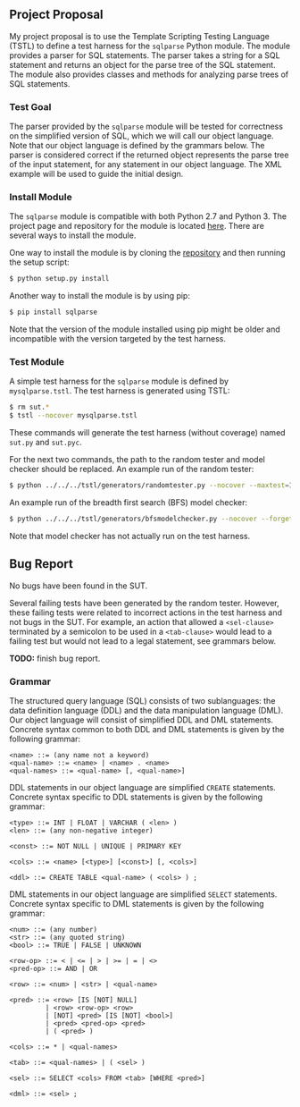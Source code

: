 ## Project Proposal

My project proposal is to use the Template Scripting Testing Language (TSTL) to
define a test harness for the `sqlparse` Python module. The module provides a
parser for SQL statements. The parser takes a string for a SQL statement and
returns an object for the parse tree of the SQL statement. The module also
provides classes and methods for analyzing parse trees of SQL statements.

### Test Goal

The parser provided by the `sqlparse` module will be tested for correctness on
the simplified version of SQL, which we will call our object language. Note that
our object language is defined by the grammars below. The parser is considered
correct if the returned object represents the parse tree of the input statement,
for any statement in our object language. The XML example will be used to guide
the initial design.

### Install Module

The `sqlparse` module is compatible with both Python 2.7 and Python 3. The
project page and repository for the module is located [here][sqlparse]. There
are several ways to install the module.

One way to install the module is by cloning the [repository][sqlparse] and then
running the setup script:

```bash
$ python setup.py install
```

Another way to install the module is by using pip:

```bash
$ pip install sqlparse
```

Note that the version of the module installed using pip might be older and
incompatible with the version targeted by the test harness.

### Test Module

A simple test harness for the `sqlparse` module is defined by `mysqlparse.tstl`.
The test harness is generated using TSTL:

```bash
$ rm sut.*
$ tstl --nocover mysqlparse.tstl
```

These commands will generate the test harness (without coverage) named `sut.py`
and `sut.pyc`.

For the next two commands, the path to the random tester and model checker
should be replaced. An example run of the random tester:

```bash
$ python ../../../tstl/generators/randomtester.py --nocover --maxtest=100 --depth=50
```

An example run of the breadth first search (BFS) model checker:

```bash
$ python ../../../tstl/generators/bfsmodelchecker.py --nocover --forget=0.5 --depth=50
```

Note that model checker has not actually run on the test harness.

## Bug Report

No bugs have been found in the SUT.

Several failing tests have been generated by the random tester. However, these
failing tests were related to incorrect actions in the test harness and not bugs
in the SUT. For example, an action that allowed a `<sel-clause>` terminated by a
semicolon to be used in a `<tab-clause>` would lead to a failing test but would
not lead to a legal statement, see grammars below.

**TODO:** finish bug report.

### Grammar

The structured query language (SQL) consists of two sublanguages: the data
definition language (DDL) and the data manipulation language (DML). Our object
language will consist of simplified DDL and DML statements. Concrete syntax
common to both DDL and DML statements is given by the following grammar:

```
<name> ::= (any name not a keyword)
<qual-name> ::= <name> | <name> . <name>
<qual-names> ::= <qual-name> [, <qual-name>]
```

DDL statements in our object language are simplified `CREATE` statements.
Concrete syntax specific to DDL statements is given by the following grammar:

```
<type> ::= INT | FLOAT | VARCHAR ( <len> )
<len> ::= (any non-negative integer)

<const> ::= NOT NULL | UNIQUE | PRIMARY KEY

<cols> ::= <name> [<type>] [<const>] [, <cols>]

<ddl> ::= CREATE TABLE <qual-name> ( <cols> ) ;
```

DML statements in our object language are simplified `SELECT` statements.
Concrete syntax specific to DML statements is given by the following grammar:

```
<num> ::= (any number)
<str> ::= (any quoted string)
<bool> ::= TRUE | FALSE | UNKNOWN

<row-op> ::= < | <= | > | >= | = | <>
<pred-op> ::= AND | OR

<row> ::= <num> | <str> | <qual-name>

<pred> ::= <row> [IS [NOT] NULL]
         | <row> <row-op> <row>
         | [NOT] <pred> [IS [NOT] <bool>]
         | <pred> <pred-op> <pred>
         | ( <pred> )

<cols> ::= * | <qual-names>

<tab> ::= <qual-names> | ( <sel> )

<sel> ::= SELECT <cols> FROM <tab> [WHERE <pred>]

<dml> ::= <sel> ;
```

[sqlparse]: https://github.com/andialbrecht/sqlparse

